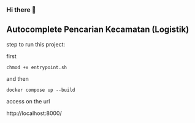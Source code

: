### Hi there 👋
## Autocomplete Pencarian Kecamatan (Logistik)

step to run this project:

first
```shell 
chmod +x entrypoint.sh
```

and then
```shell 
docker compose up --build
```
access on the url

http://localhost:8000/
